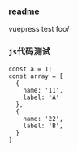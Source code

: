 ### readme
vuepress test
foo/

### `js`代码测试
```js{4}
const a = 1;
const array = [
  {
    name: '11',
    label: 'A'
  },
  {
    name: '22',
    label: 'B',
  }
]
```